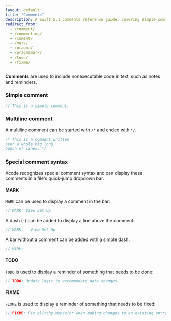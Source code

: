 ```yaml
---
layout: default
title: "Comments"
description: A Swift 5.1 comments reference guide, covering simple comments, multiline comments, MARK, TODO, and FIXME.
redirect_from:
  - /comment/
  - /commenting/
  - /coment/
  - /mark/
  - /pragma/
  - /pragmamark/
  - /todo/
  - /fixme/
---
```


**Comments** are used to include nonexecutable code in text, such as notes and reminders.

### Simple comment

```swift
// This is a simple comment.
```

### Multiline comment

A multiline comment can be started with `/*` and ended with `*/`.

```swift
/* This is a comment written 
over a whole big long
bunch of lines. */
```

### Special comment syntax

Xcode recognizes special comment syntax and can display these comments in a file's quick-jump dropdown bar.

#### MARK

`MARK` can be used to display a comment in the bar:

```swift
// MARK: View Set Up
```

A dash (-) can be added to display a line above the comment:

```swift
// MARK: - View Set Up
```

A bar without a comment can be added with a simple dash:

```swift
// MARK: -
```

#### TODO

`TODO` is used to display a reminder of something that needs to be done:

```swift
// TODO: Update logic to accommodate data changes.
```

#### FIXME

`FIXME` is used to display a reminder of something that needs to be fixed:

```swift
// FIXME: Fix glitchy behavior when making changes to an existing entry.
```